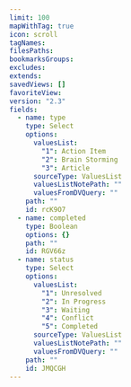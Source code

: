 ```yaml
---
limit: 100
mapWithTag: true
icon: scroll
tagNames: 
filesPaths: 
bookmarksGroups: 
excludes: 
extends: 
savedViews: []
favoriteView: 
version: "2.3"
fields:
  - name: type
    type: Select
    options:
      valuesList:
        "1": Action Item
        "2": Brain Storming
        "3": Article
      sourceType: ValuesList
      valuesListNotePath: ""
      valuesFromDVQuery: ""
    path: ""
    id: rcK9O7
  - name: completed
    type: Boolean
    options: {}
    path: ""
    id: RGV66z
  - name: status
    type: Select
    options:
      valuesList:
        "1": Unresolved
        "2": In Progress
        "3": Waiting
        "4": Conflict
        "5": Completed
      sourceType: ValuesList
      valuesListNotePath: ""
      valuesFromDVQuery: ""
    path: ""
    id: JMQCGH
---
```

